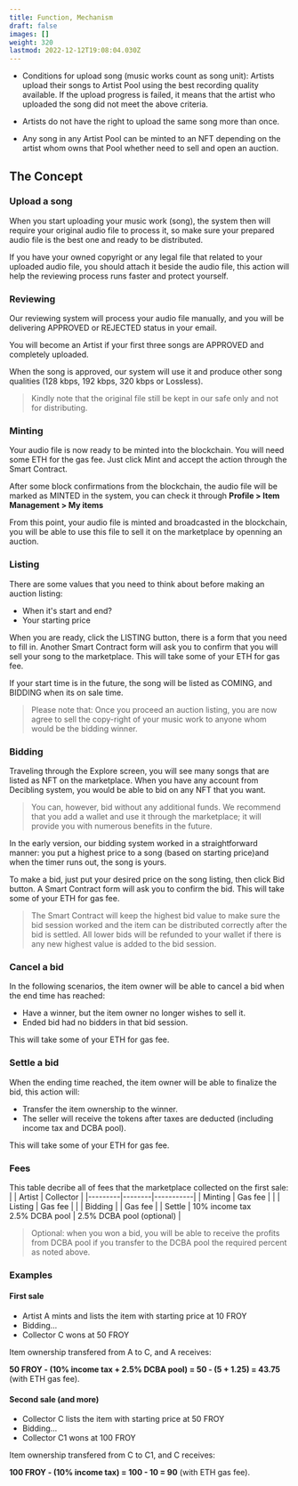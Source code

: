```yaml
---
title: Function, Mechanism
draft: false
images: []
weight: 320
lastmod: 2022-12-12T19:08:04.030Z
---
```


- Conditions for upload song (music works count as song unit):
Artists upload their songs to Artist Pool using the best recording quality available. If the upload progress is failed, it means that the artist who uploaded the song did not meet the above criteria.

- Artists do not have the right to upload the same song more than once.

- Any song in any Artist Pool can be minted to an NFT depending on the artist whom owns that Pool whether need to sell and open an auction.

## The Concept

### Upload a song

When you start uploading your music work (song), the system then will require your original audio file to process it, so make sure your prepared audio file is the best one and ready to be distributed.

If you have your owned copyright or any legal file that related to your uploaded audio file, you should attach it beside the audio file, this action will help the reviewing process runs faster and protect yourself.

### Reviewing

Our reviewing system will process your audio file manually, and you will be delivering APPROVED or REJECTED status in your email.

You will become an Artist if your first three songs are APPROVED and completely uploaded.

When the song is approved, our system will use it and produce other song qualities (128 kbps, 192 kbps, 320 kbps or Lossless).

> Kindly note that the original file still be kept in our safe only and not for distributing.

### Minting

Your audio file is now ready to be minted into the blockchain. You will need some ETH for the gas fee. Just click Mint and accept the action through the Smart Contract.

After some block confirmations from the blockchain, the audio file will be marked as MINTED in the system, you can check it through **Profile > Item Management > My items**

From this point, your audio file is minted and broadcasted in the blockchain, you will be able to use this file to sell it on the marketplace by openning an auction.

### Listing

There are some values that you need to think about before making an auction listing:
* When it's start and end?
* Your starting price

When you are ready, click the LISTING button, there is a form that you need to fill in.
Another Smart Contract form will ask you to confirm that you will sell your song to the marketplace. This will take some of your ETH for gas fee.

If your start time is in the future, the song will be listed as COMING, and BIDDING when its on sale time.

> Please note that: Once you proceed an auction listing, you are now agree to sell the copy-right of your music work to anyone whom would be the bidding winner.

### Bidding

Traveling through the Explore screen, you will see many songs that are listed as NFT on the marketplace. When you have any account from Decibling system, you would be able to bid on any NFT that you want.

> You can, however, bid without any additional funds. We recommend that you add a wallet and use it through the marketplace; it will provide you with numerous benefits in the future.

In the early version, our bidding system worked in a straightforward manner: you put a highest price to a song (based on starting price)and when the timer runs out, the song is yours.

To make a bid, just put your desired price on the song listing, then click Bid button. A Smart Contract form will ask you to confirm the bid. This will take some of your ETH for gas fee.

> The Smart Contract will keep the highest bid value to make sure the bid session worked and the item can be distributed correctly after the bid is settled. All lower bids will be refunded to your wallet if there is any new highest value is added to the bid session.

### Cancel a bid

In the following scenarios, the item owner will be able to cancel a bid when the end time has reached:
* Have a winner, but the item owner no longer wishes to sell it.
* Ended bid had no bidders in that bid session.

This will take some of your ETH for gas fee.

### Settle a bid

When the ending time reached, the item owner will be able to finalize the bid, this action will:
* Transfer the item ownership to the winner.
* The seller will receive the tokens after taxes are deducted (including income tax and DCBA pool).

This will take some of your ETH for gas fee.

### Fees

This table decribe all of fees that the marketplace collected on the first sale:
|         | Artist | Collector |
|---------|--------|-----------|
| Minting | Gas fee       |           |
| Listing | Gas fee       |           |
| Bidding |        | Gas fee          |
| Settle  | 10% income tax<br/>2.5% DCBA pool       | 2.5% DCBA pool (optional)          |

> Optional: when you won a bid, you will be able to receive the profits from DCBA pool if you transfer to the DCBA pool the required percent as noted above.

### Examples

#### First sale
* Artist A mints and lists the item with starting price at 10 FROY
* Bidding...
* Collector C wons at 50 FROY

Item ownership transfered from A to C, and A receives:

**50 FROY - (10% income tax + 2.5% DCBA pool) = 50 - (5 + 1.25) = 43.75** (with ETH gas fee).
#### Second sale (and more)
* Collector C lists the item with starting price at 50 FROY
* Bidding...
* Collector C1 wons at 100 FROY

Item ownership transfered from C to C1, and C receives:

**100 FROY - (10% income tax) = 100 - 10 = 90** (with ETH gas fee).
